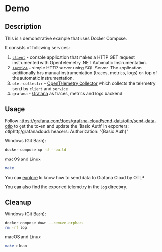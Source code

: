 # Demo

## Description

This is a demonstrative example that uses Docker Compose.

It consists of following services:

1. [`client`](Client) - console application that makes a HTTP GET request
   instrumented with OpenTelemetry .NET Automatic Instrumentation.
2. [`service`](Service) - simple HTTP server using SQL Server.
   The application additionally has manual instrumentation (traces, metrics, logs)
   on top of the automatic instrumentation.
3. `otel-collector` - [OpenTelemetry Collector](https://opentelemetry.io/docs/collector/)
   which collects the telemetry send by `client` and `service`
4. `grafana` - [Grafana](https://grafana.com/) as traces, metrics and logs backend

## Usage
Follow https://grafana.com/docs/grafana-cloud/send-data/otlp/send-data-otlp to get the token and update the 'Basic Auth' in 
exporters:
  otlphttp/grafanacloud:
    headers:
      Authorization: "{Basic Auth}"

Windows (Git Bash):

```sh
docker compose up -d --build
```

macOS and Linux:

```sh
make
```

You can [explore](https://grafana.com/docs/grafana-cloud/send-data/otlp/send-data-otlp/) to know how to send data to Grafana Cloud by OTLP

You can also find the exported telemetry in the `log` directory.

## Cleanup

Windows (Git Bash):

```sh
docker compose down --remove-orphans
rm -rf log
```

macOS and Linux:

```sh
make clean
```
